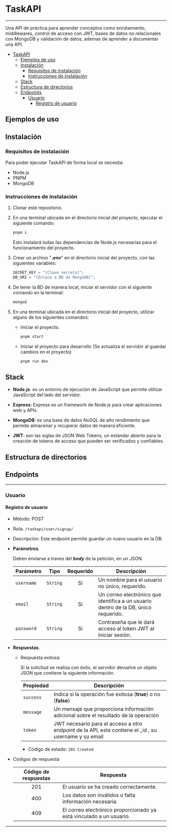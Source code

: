 # TaskAPI

---

Una API de práctica para aprender conceptos como enrutamiento, middlewares, control de acceso con JWT, bases de datos no relacionales con MongoDB y validación de datos, ademas de aprender a documentar una API.

- [TaskAPI](#taskapi)
  - [Ejemplos de uso](#ejemplos-de-uso)
  - [Instalación](#instalación)
    - [Requisitos de instalación](#requisitos-de-instalación)
    - [Instrucciones de instalación](#instrucciones-de-instalación)
  - [Stack](#stack)
  - [Estructura de directorios](#estructura-de-directorios)
  - [Endpoints](#endpoints)
    - [Usuario](#usuario)
      - [Registro de usuario](#registro-de-usuario)

## Ejemplos de uso

<!-- TODO: Sección "Ejemplos de Uso" -->

## Instalación

### Requisitos de instalación

Para poder ejecutar TaskAPI de forma local se necesita:

- Node.js
- PNPM
- MongoDB

### Instrucciones de instalación

1. Clonar este repositorio.
2. En una terminal ubicada en el directorio inicial del proyecto, ejecutar el siguiente comando:

   ```sh
   pnpm i
   ```

   Esto instalará todas las dependencias de Node.js necesarias para el funcionamiento del proyecto.

3. Crear un archivo "**.env**" en el directorio inicial del proyecto, con las siguientes variables:

   ```javascript
   SECRET_KEY = "[Clave secreta]";
   DB_URI = "[Enlace a BD de MongoDB]";
   ```

4. De tener la BD de manera local, iniciar el servidor con el siguiente comando en la terminal:

   ```sh
   mongod
   ```

5. En una terminal ubicada en el directorio inicial del proyecto, utilizar alguno de los siguientes comandos:

   - Iniciar el proyecto.

     ```sh
     pnpm start
     ```

   - Iniciar el proyecto para desarrollo (Se actualiza el servidor al guardar cambios en el proyecto)

     ```sh
     pnpm run dev
     ```

## Stack

- **Node.js**: es un entorno de ejecución de JavaScript que permite utilizar JavaScript del lado del servidor.

- **Express**: Express es un framework de Node.js para crear aplicaciones web y APIs.

- **MongoDB**: es una base de datos NoSQL de alto rendimiento que permite almacenar y recuperar datos de manera eficiente.

- **JWT**: son las siglas de JSON Web Tokens, un estándar abierto para la creación de tokens de acceso que pueden ser verificados y confiables.

## Estructura de directorios

<!-- TODO: Estructura de directorios -->

<!--
   TODO: Eliminar este comentarios
   * Usuarios
   - Registro de usuario: POST /taskapi/users/signup - para registrar un nuevo usuario.
   - Inicio de sesión: POST /taskapi/users/login - para iniciar sesión en la cuenta de un usuario registrado.
   - Obtener información del usuario: GET /taskapi/users/me - para obtener información del usuario autenticado actualmente.
   - Actualizar información del usuario: PUT /taskapi/users/me - para actualizar información del usuario autenticado actualmente.
   - Cambio de contraseña: PUT /taskapi/users/me/password - para permitir que un usuario cambie su contraseña actual.
   - Eliminar cuenta: DELETE /taskapi/users/me - para permitir que un usuario elimine su cuenta y toda su información asociada.

   * Tareas
   - GET /tasks: devuelve todas las tareas.
   - GET /tasks/:id: devuelve la tarea **con** el id especificado.
   - POST /tasks: crea una nueva tarea con los datos proporcionados.
   - PUT /tasks/:id: actualiza la tarea con el id especificado con los datos proporcionados.
   - PUT /tasks/:id/completed: actualiza el estado de la tarea
   - DELETE /tasks/:id: elimina la tarea con el id especificado.
 -->

## Endpoints

---

### Usuario

#### Registro de usuario

- Método: POST

- Ruta. `/taskapi/user/signup/`

- Descripción: Este endpoint permite guardar un nuevo usuario en la DB.

- **Parámetros**.

  Deben enviarse a traves del **_body_** de la petición, en un JSON.

  | Parámetro  |   Tipo   | Requerido | Descripción                                                                         |
  | ---------- | :------: | :-------: | ----------------------------------------------------------------------------------- |
  | `username` | `String` |    Si     | Un nombre para el usuario no único, requerido.                                      |
  | `email`    | `String` |    Si     | Un correo electrónico que identifica a un usuario dentro de la DB, único requerido. |
  | `password` | `String` |    Si     | Contraseña que le dará acceso al token JWT al iniciar sesión.                       |

- **Respuestas**.

  - Respuesta exitosa:

    Si la solicitud se realiza con éxito, el servidor devuelve un objeto JSON que contiene la siguiente información.

    | Propiedad | Descripción                                                                                            |
    | --------- | ------------------------------------------------------------------------------------------------------ |
    | `success` | Indica si la operación fue exitosa (**true**) o no (**false**)                                         |
    | `message` | Un mensaje que proporciona información adicional sobre el resultado de la operación                    |
    | `token`   | JWT necesario para el acceso a otro endpoint de la API, este contiene el \_id , su username y su email |

    - Código de estado: `201 Created`

- Códigos de respuesta

  | Código de respuestas | Respuesta                                                           |
  | :------------------: | ------------------------------------------------------------------- |
  |         201          | El usuario se ha creado correctamente.                              |
  |         400          | Los datos son inválidos o falta información necesaria.              |
  |         409          | El correo electrónico proporcionado ya está vinculado a un usuario. |

---

<!-- TODO: Terminar el README -->

